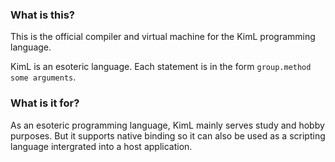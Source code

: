 ### What is this?

This is the official compiler and virtual machine for the KimL programming language.

KimL is an esoteric language. Each statement is in the form `group.method some arguments`.

### What is it for?

As an esoteric programming language, KimL mainly serves study and hobby purposes. But it supports native binding so it can also be used as a scripting language intergrated into a host application.
